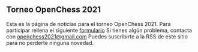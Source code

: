 ## Torneo OpenChess 2021

Esta es la página de noticias para el torneo OpenChess 2021.
Para participar rellena el siguiente [formulario](https://forms.gle/iQygfgDT8gpFisQa6)
Si tienes algún problema, contacta con [openchess2021@gmail.com](mailto://openchess2021@gmail.com)
Puedes suscribirte a la RSS de este sitio para no perderte ninguna novedad.
